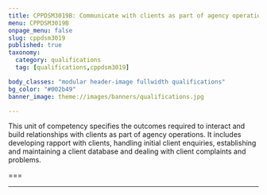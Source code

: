```yaml
---
title: CPPDSM3019B: Communicate with clients as part of agency operations
menu: CPPDSM3019B
onpage_menu: false
slug: cppdsm3019
published: true
taxonomy:
  category: qualifications
  tag: [qualifications,cppdsm3019]

body_classes: "modular header-image fullwidth qualifications"
bg_color: "#002b49"
banner_image: theme://images/banners/qualifications.jpg

---
```


This unit of competency specifies the outcomes required to interact and build relationships with clients as part of agency operations. It includes developing rapport with clients, handling initial client enquiries, establishing and maintaining a client database and dealing with client complaints and problems.

===


---
